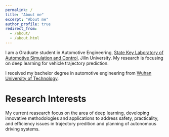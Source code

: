 ```yaml
---
permalink: /
title: "About me"
excerpt: "About me"
author_profile: true
redirect_from: 
  - /about/
  - /about.html
---
```


I am a Graduate student in Automotive Engineering, [State Key Laboratory of Automotive Simulation and Control](http://www.ascl.jlu.edu.cn/en/Home.htm), Jilin University. My research is focusing on deep learning for vehicle trajectory prediction.

I received my bachelor degree in automotive engineering from [Wuhan University of Technology](http://english.whut.edu.cn/).

Research Interests
======
My current reasearch focus on the area of deep learning, developing innovative methodologies and applications to address safety, practicality, and efficiency issues in trajectory predition and planning of autonomous driving systems.


